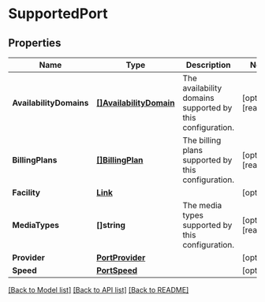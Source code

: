 # SupportedPort

## Properties

Name | Type | Description | Notes
------------ | ------------- | ------------- | -------------
**AvailabilityDomains** | [**[]AvailabilityDomain**](AvailabilityDomain.md) | The availability domains supported by this configuration. | [optional] [readonly] 
**BillingPlans** | [**[]BillingPlan**](BillingPlan.md) | The billing plans supported by this configuration. | [optional] [readonly] 
**Facility** | [**Link**](Link.md) |  | [optional] 
**MediaTypes** | **[]string** | The media types supported by this configuration. | [optional] [readonly] 
**Provider** | [**PortProvider**](PortProvider.md) |  | [optional] 
**Speed** | [**PortSpeed**](PortSpeed.md) |  | [optional] 

[[Back to Model list]](../README.md#documentation-for-models) [[Back to API list]](../README.md#documentation-for-api-endpoints) [[Back to README]](../README.md)


